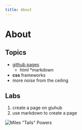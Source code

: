 ```yaml
---
title: About
---
```

# About

## Topics

* [github pages](http://github.com)
	* html
	*markdown
* __css__ frameworks
* more _noise_ from the ceiling

## Labs

1. create a page on giuhub
1. use markdown to create a page

![Miles "Tails" Powers](http://bestgamewallpapers.com/files/sonic-the-hedgehog/miles-tails-prower.jpg)